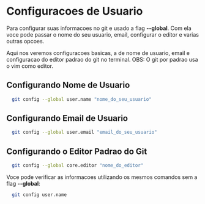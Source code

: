 # Configuracoes de Usuario

Para configurar suas informacoes no git e usado a flag **--global**. Com ela voce pode passar o nome do seu usuario, email, configurar o editor e varias outras opcoes.

Aqui nos veremos configuracoes basicas, a de nome de usuario, email e configuracao do editor padrao do git no terminal.
OBS: O git por padrao usa o vim como editor.

## Configurando Nome de Usuario

```bash
  git config --global user.name "nome_do_seu_usuario"
```

## Configurando Email de Usuario

```bash
  git config --global user.email "email_do_seu_usuario"
```

## Configurando o Editor Padrao do Git

```bash
  git config --global core.editor "nome_do_editor"
```

Voce pode verificar as informacoes utilizando os mesmos comandos sem a flag **--global**:

```bash
  git config user.name
```
